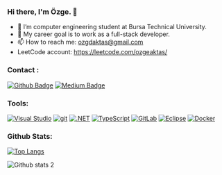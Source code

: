 ### Hi there, I'm Özge. 👋

- 🔭 I’m computer engineering student at Bursa Technical University.
- 🌱 My career goal is to work as a full-stack developer.
- 📫 How to reach me: ozgdaktas@gmail.com
- LeetCode account: https://leetcode.com/ozgeaktas/

### Contact :
[![Github Badge](https://img.shields.io/badge/-Github-000?style=quare&labelColor=000&logo=Github&logoColor=white)](https://github.com/ozgeaktas)
[![Medium Badge](https://img.shields.io/badge/-Medium-757575?style=flat-quare&labelColor=757575&logo=Medium&logoColor=white&link=link)](https://medium.com/@ozgeaktass) 

### Tools:
[![Visual Studio](https://img.shields.io/badge/--6C33AF?logo=visual%20studio)](https://visualstudio.microsoft.com/) 
[![git](https://badgen.net/badge/icon/git?icon=git&label)](https://git-scm.com)
[![.NET](https://img.shields.io/badge/--512BD4?logo=.net&logoColor=ffffff)](https://dotnet.microsoft.com/)
[![TypeScript](https://badgen.net/badge/icon/typescript?icon=typescript&label)](https://typescriptlang.org)
[![GitLab](https://badgen.net/badge/icon/gitlab?icon=gitlab&label)](https://https://gitlab.com/)
[![Eclipse](https://badgen.net/badge/icon/eclipse?icon=eclipse&label)](https://https://eclipse.org/)
[![Docker](https://badgen.net/badge/icon/docker?icon=docker&label)](https://https://docker.com/)


### Github Stats:

[![Top Langs](https://github-readme-stats.vercel.app/api/top-langs/?username=ozgeaktas)](https://github.com/ozgeaktas/github-readme-stats)


![Github stats 2](https://github-readme-stats.vercel.app/api?username=ozgeaktas&show_icons=true&theme=radical)






